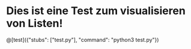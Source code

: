 # Dies ist eine Test zum visualisieren von Listen!


@[test]({"stubs": ["test.py"], "command": "python3 test.py"})
